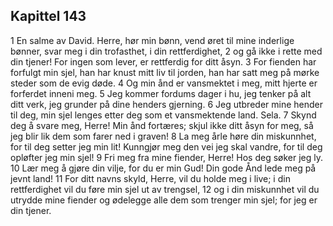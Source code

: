 ## Kapittel 143

1 En salme av David. Herre, hør min bønn, vend øret til mine inderlige bønner, svar meg i din trofasthet, i din rettferdighet,
2 og gå ikke i rette med din tjener! For ingen som lever, er rettferdig for ditt åsyn.
3 For fienden har forfulgt min sjel, han har knust mitt liv til jorden, han har satt meg på mørke steder som de evig døde.
4 Og min ånd er vansmektet i meg, mitt hjerte er forferdet inneni meg.
5 Jeg kommer fordums dager i hu, jeg tenker på alt ditt verk, jeg grunder på dine henders gjerning.
6 Jeg utbreder mine hender til deg, min sjel lenges etter deg som et vansmektende land. Sela.
7 Skynd deg å svare meg, Herre! Min ånd fortæres; skjul ikke ditt åsyn for meg, så jeg blir lik dem som farer ned i graven!
8 La meg årle høre din miskunnhet, for til deg setter jeg min lit! Kunngjør meg den vei jeg skal vandre, for til deg opløfter jeg min sjel!
9 Fri meg fra mine fiender, Herre! Hos deg søker jeg ly.
10 Lær meg å gjøre din vilje, for du er min Gud! Din gode Ånd lede meg på jevnt land!
11 For ditt navns skyld, Herre, vil du holde meg i live; i din rettferdighet vil du føre min sjel ut av trengsel,
12 og i din miskunnhet vil du utrydde mine fiender og ødelegge alle dem som trenger min sjel; for jeg er din tjener.

